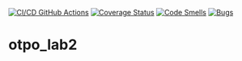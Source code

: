 [![CI/CD GitHub Actions](https://github.com/leftfellow/Python_test2/actions/workflows/test-action.yml/badge.svg)](https://github.com/leftfellow/Python_test2/actions/workflows/test-action.yml)
[![Coverage Status](https://coveralls.io/repos/github/leftfellow/Python_test2/badge.svg?branch=main)](https://coveralls.io/github/leftfellow/Python_test2?branch=main)
[![Code Smells](https://sonarcloud.io/api/project_badges/measure?project=leftfellow_Python_test2&metric=code_smells)](https://sonarcloud.io/summary/new_code?id=leftfellow_Python_test2)
[![Bugs](https://sonarcloud.io/api/project_badges/measure?project=leftfellow_Python_test2&metric=bugs)](https://sonarcloud.io/summary/new_code?id=leftfellow_Python_test2)
# otpo_lab2
